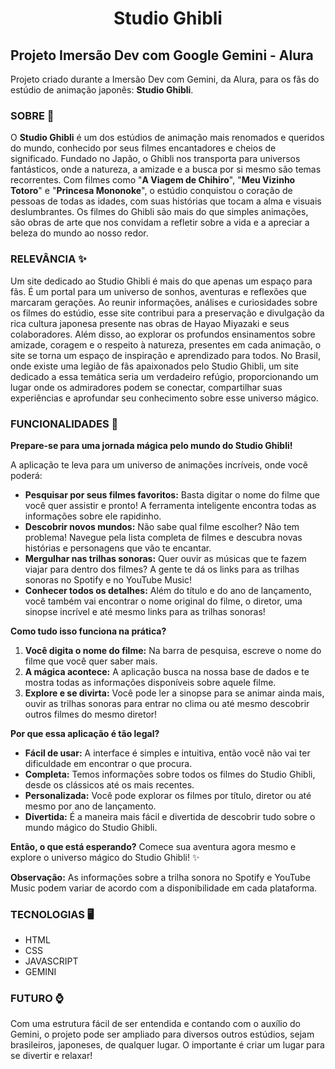 <h1 align="center">Studio Ghibli</h1>
<h2>Projeto Imersão Dev com Google Gemini - Alura</h2>

Projeto criado durante a Imersão Dev com Gemini, da Alura, para os fãs do estúdio de animação japonês: **Studio Ghibli**.

### SOBRE 🎦
O **Studio Ghibli** é um dos estúdios de animação mais renomados e queridos do mundo, conhecido por seus filmes encantadores e cheios de significado. Fundado no Japão, o Ghibli nos transporta para universos fantásticos, onde a natureza, a amizade e a busca por si mesmo são temas recorrentes. Com filmes como "**A Viagem de Chihiro**", "**Meu Vizinho Totoro**" e "**Princesa Mononoke**", o estúdio conquistou o coração de pessoas de todas as idades, com suas histórias que tocam a alma e visuais deslumbrantes. Os filmes do Ghibli são mais do que simples animações, são obras de arte que nos convidam a refletir sobre a vida e a apreciar a beleza do mundo ao nosso redor.

### RELEVÂNCIA ✨
Um site dedicado ao Studio Ghibli é mais do que apenas um espaço para fãs. É um portal para um universo de sonhos, aventuras e reflexões que marcaram gerações. Ao reunir informações, análises e curiosidades sobre os filmes do estúdio, esse site contribui para a preservação e divulgação da rica cultura japonesa presente nas obras de Hayao Miyazaki e seus colaboradores. Além disso, ao explorar os profundos ensinamentos sobre amizade, coragem e o respeito à natureza, presentes em cada animação, o site se torna um espaço de inspiração e aprendizado para todos. No Brasil, onde existe uma legião de fãs apaixonados pelo Studio Ghibli, um site dedicado a essa temática seria um verdadeiro refúgio, proporcionando um lugar onde os admiradores podem se conectar, compartilhar suas experiências e aprofundar seu conhecimento sobre esse universo mágico.

### FUNCIONALIDADES 🔨
**Prepare-se para uma jornada mágica pelo mundo do Studio Ghibli!** 

A aplicação te leva para um universo de animações incríveis, onde você poderá:

* **Pesquisar por seus filmes favoritos:** Basta digitar o nome do filme que você quer assistir e pronto! A ferramenta inteligente encontra todas as informações sobre ele rapidinho. 
* **Descobrir novos mundos:** Não sabe qual filme escolher? Não tem problema! Navegue pela lista completa de filmes e descubra novas histórias e personagens que vão te encantar.
* **Mergulhar nas trilhas sonoras:** Quer ouvir as músicas que te fazem viajar para dentro dos filmes? A gente te dá os links para as trilhas sonoras no Spotify e no YouTube Music! 
* **Conhecer todos os detalhes:** Além do título e do ano de lançamento, você também vai encontrar o nome original do filme, o diretor, uma sinopse incrível e até mesmo links para as trilhas sonoras! 

**Como tudo isso funciona na prática?** 

1. **Você digita o nome do filme:** Na barra de pesquisa, escreve o nome do filme que você quer saber mais.
2. **A mágica acontece:** A aplicação busca na nossa base de dados e te mostra todas as informações disponíveis sobre aquele filme.
3. **Explore e se divirta:** Você pode ler a sinopse para se animar ainda mais, ouvir as trilhas sonoras para entrar no clima ou até mesmo descobrir outros filmes do mesmo diretor!

**Por que essa aplicação é tão legal?** 

* **Fácil de usar:** A interface é simples e intuitiva, então você não vai ter dificuldade em encontrar o que procura.
* **Completa:** Temos informações sobre todos os filmes do Studio Ghibli, desde os clássicos até os mais recentes.
* **Personalizada:** Você pode explorar os filmes por título, diretor ou até mesmo por ano de lançamento.
* **Divertida:** É a maneira mais fácil e divertida de descobrir tudo sobre o mundo mágico do Studio Ghibli.

**Então, o que está esperando?** Comece sua aventura agora mesmo e explore o universo mágico do Studio Ghibli! ✨

**Observação:** As informações sobre a trilha sonora no Spotify e YouTube Music podem variar de acordo com a disponibilidade em cada plataforma.

### TECNOLOGIAS 🖥️
* HTML
* CSS
* JAVASCRIPT
* GEMINI

### FUTURO ⌚
Com uma estrutura fácil de ser entendida e contando com o auxílio do Gemini, o projeto pode ser ampliado para diversos outros estúdios, sejam brasileiros, japoneses, de qualquer lugar. O importante é criar um lugar para se divertir e relaxar!

